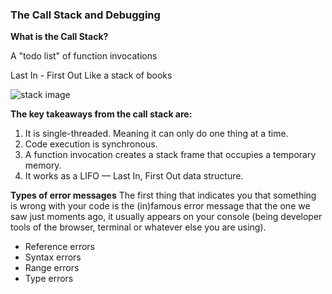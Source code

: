 ### The Call Stack and Debugging

**What is the Call Stack?**

A "todo list" of function invocations

Last In - First Out
Like a stack of books

![stack image](https://cdn-media-1.freecodecamp.org/images/QgR2uIk7tW0YNz0Xm8g0jAPeRFI0e4sCejsv)

**The key takeaways from the call stack are:**
1. It is single-threaded. Meaning it can only do one thing at a time.
2. Code execution is synchronous.
3. A function invocation creates a stack frame that occupies a temporary memory.
4. It works as a LIFO — Last In, First Out data structure.

**Types of error messages**
The first thing that indicates you that something is wrong with your code is the (in)famous error message that the one we saw just moments ago, it usually appears on your console (being developer tools of the browser, terminal or whatever else you are using).

* Reference errors
* Syntax errors
* Range errors
* Type errors


